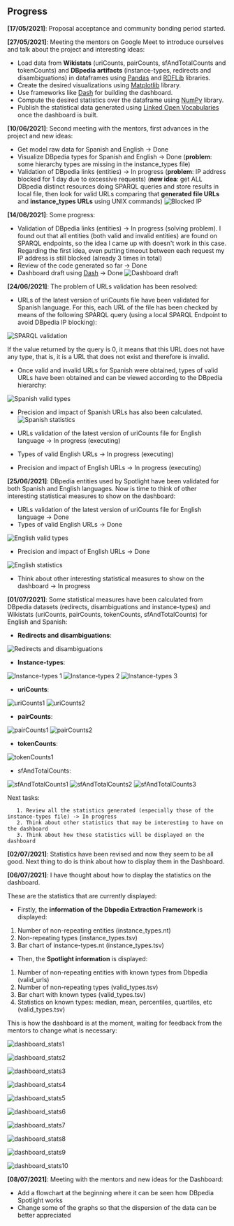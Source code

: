 ## Progress
**[17/05/2021]**: Proposal acceptance and community bonding period started.

**[27/05/2021]**: Meeting the mentors on Google Meet to introduce ourselves and talk about the project and interesting ideas:
 - Load data from **Wikistats** (uriCounts, pairCounts, sfAndTotalCounts and tokenCounts) and **DBpedia artifacts** (instance-types, redirects and disambiguations) in dataframes using [Pandas](https://pandas.pydata.org/) and [RDFLib](https://rdflib.readthedocs.io/en/stable/) libraries.
 - Create the desired visualizations using [Matplotlib](https://matplotlib.org/) library.
 - Use frameworks like [Dash](https://dash.plotly.com/) for building the dashboard. 
 - Compute the desired statistics over the dataframe using [NumPy](https://numpy.org/) library. 
 - Publish the statistical data generated using [Linked Open Vocabularies](https://lov.linkeddata.es/dataset/lov/) once the dashboard is built.

 **[10/06/2021]**: Second meeting with the mentors, first advances in the project and new ideas:
 - Get model raw data for Spanish and English -> Done
 - Visualize DBpedia types for Spanish and English -> Done (**problem**: some hierarchy types are missing in the instance_types file) 
 - Validation of DBpedia links (entities) -> In progress (**problem**: IP address blocked for 1 day due to excessive requests) (**new idea**: get ALL DBpedia distinct resources doing SPARQL queries and store results in local file, then look for valid URLs comparing that **generated file URLs** and **instance_types URLs** using UNIX commands)
![Blocked IP](https://raw.github.com/dbpedia/DBpedia-Spotlight-Dashboard/main/images/dbpedia_ban.png)

**[14/06/2021]**: Some progress:
 - Validation of DBpedia links (entities) -> In progress (solving problem). I found out that all entities (both valid and invalid entities) are found on SPARQL endpoints, so the idea I came up with doesn't work in this case. Regarding the first idea, even putting timeout between each request my IP address is still blocked (already 3 times in total)
 - Review of the code generated so far -> Done
 - Dashboard draft using [Dash](https://dash.plotly.com/) -> Done
 ![Dashboard draft](https://raw.github.com/dbpedia/DBpedia-Spotlight-Dashboard/main/images/dashboard_draft.png)

**[24/06/2021]**: The problem of URLs validation has been resolved:
 - URLs of the latest version of uriCounts file have been validated for Spanish language. For this, each URL of the file has been checked by means of the following SPARQL query (using a local SPARQL Endpoint to avoid DBpedia IP blocking):
 
![SPARQL validation](https://raw.github.com/dbpedia/DBpedia-Spotlight-Dashboard/main/images/validate_query.png)

If the value returned by the query is 0, it means that this URL does not have any type, that is, it is a URL that does not exist and therefore is invalid.
- Once valid and invalid URLs for Spanish were obtained, types of valid URLs have been obtained and can be viewed according to the DBpedia hierarchy:

 ![Spanish valid types](https://raw.github.com/dbpedia/DBpedia-Spotlight-Dashboard/main/images/es_valid_types.png)

- Precision and impact of Spanish URLs has also been calculated.
 ![Spanish statistics](https://raw.github.com/dbpedia/DBpedia-Spotlight-Dashboard/main/images/es_urls_impact.png)

- URLs validation of the latest version of uriCounts file for English language -> In progress (executing)
- Types of valid English URLs -> In progress (executing)
- Precision and impact of English URLs -> In progress (executing)

**[25/06/2021]**: DBpedia entities used by Spotlight have been validated for both Spanish and English languages. Now is time to think of other interesting statistical measures to show on the dashboard: 
- URLs validation of the latest version of uriCounts file for English language -> Done
- Types of valid English URLs -> Done

![English valid types](https://raw.github.com/dbpedia/DBpedia-Spotlight-Dashboard/main/images/en_valid_types.png)

- Precision and impact of English URLs -> Done

![English statistics](https://raw.github.com/dbpedia/DBpedia-Spotlight-Dashboard/main/images/en_urls_impact.png)

- Think about other interesting statistical measures to show on the dashboard -> In progress

**[01/07/2021]**: Some statistical measures have been calculated from DBpedia datasets (redirects, disambiguations and instance-types) and Wikistats (uriCounts, pairCounts, tokenCounts, sfAndTotalCounts) for English and Spanish:
- **Redirects and disambiguations**:

![Redirects and disambiguations](https://raw.github.com/dbpedia/DBpedia-Spotlight-Dashboard/main/images/redirects_disambiguations_statistics1.png)

- **Instance-types**:

![Instance-types 1](https://raw.github.com/dbpedia/DBpedia-Spotlight-Dashboard/main/images/instance_types_statistics1.png)
![Instance-types 2](https://raw.github.com/dbpedia/DBpedia-Spotlight-Dashboard/main/images/instance_types_statistics2.png)
![Instance-types 3](https://raw.github.com/dbpedia/DBpedia-Spotlight-Dashboard/main/images/instance_types_statistics3.png)

- **uriCounts**:

![uriCounts1](https://raw.github.com/dbpedia/DBpedia-Spotlight-Dashboard/main/images/uriCounts_statistics1.png)
![uriCounts2](https://raw.github.com/dbpedia/DBpedia-Spotlight-Dashboard/main/images/uriCounts_statistics1.png)

- **pairCounts**:

![pairCounts1](https://raw.github.com/dbpedia/DBpedia-Spotlight-Dashboard/main/images/pairCounts_statistics1.png)
![pairCounts2](https://raw.github.com/dbpedia/DBpedia-Spotlight-Dashboard/main/images/pairCounts_statistics2.png)

- **tokenCounts**:

![tokenCounts1](https://raw.github.com/dbpedia/DBpedia-Spotlight-Dashboard/main/images/tokenCounts_statistics1.png)

- sfAndTotalCounts:

![sfAndTotalCounts1](https://raw.github.com/dbpedia/DBpedia-Spotlight-Dashboard/main/images/sfAndTotalCounts_statistics1.png)
![sfAndTotalCounts2](https://raw.github.com/dbpedia/DBpedia-Spotlight-Dashboard/main/images/sfAndTotalCounts_statistics2.png)
![sfAndTotalCounts3](https://raw.github.com/dbpedia/DBpedia-Spotlight-Dashboard/main/images/sfAndTotalCounts_statistics3.png)

Next tasks:
    
       1. Review all the statistics generated (especially those of the instance-types file) -> In progress
       2. Think about other statistics that may be interesting to have on the dashboard
       3. Think about how these statistics will be displayed on the dashboard

**[02/07/2021]**: Statistics have been revised and now they seem to be all good. Next thing to do is think about how to display them in the Dashboard.

**[06/07/2021]**: I have thought about how to display the statistics on the dashboard.

These are the statistics that are currently displayed:
- Firstly, the **information of the Dbpedia Extraction Framework** is displayed:
 1. Number of non-repeating entities (instance_types.nt)
 1. Non-repeating types (instance_types.tsv)
 1. Bar chart of instance-types.nt (instance_types.tsv)

- Then, the **Spotlight information** is displayed:
 1. Number of non-repeating entities with known types from Dbpedia (valid_urls)
 1. Number of non-repeating types (valid_types.tsv)
 1. Bar chart with known types (valid_types.tsv)
 1. Statistics on known types: median, mean, percentiles, quartiles, etc (valid_types.tsv)

This is how the dashboard is at the moment, waiting for feedback from the mentors to change what is necessary:

![dashboard_stats1](https://raw.github.com/dbpedia/DBpedia-Spotlight-Dashboard/main/images/es_dashboard_stats1.png)

![dashboard_stats2](https://raw.github.com/dbpedia/DBpedia-Spotlight-Dashboard/main/images/es_dashboard_stats2.png)

![dashboard_stats3](https://raw.github.com/dbpedia/DBpedia-Spotlight-Dashboard/main/images/es_dashboard_stats3.png)

![dashboard_stats4](https://raw.github.com/dbpedia/DBpedia-Spotlight-Dashboard/main/images/es_dashboard_stats4.png)

![dashboard_stats5](https://raw.github.com/dbpedia/DBpedia-Spotlight-Dashboard/main/images/es_dashboard_stats5.png)

![dashboard_stats6](https://raw.github.com/dbpedia/DBpedia-Spotlight-Dashboard/main/images/es_dashboard_stats6.png)

![dashboard_stats7](https://raw.github.com/dbpedia/DBpedia-Spotlight-Dashboard/main/images/es_dashboard_stats7.png)

![dashboard_stats8](https://raw.github.com/dbpedia/DBpedia-Spotlight-Dashboard/main/images/es_dashboard_stats8.png)

![dashboard_stats9](https://raw.github.com/dbpedia/DBpedia-Spotlight-Dashboard/main/images/es_dashboard_stats9.png)

![dashboard_stats10](https://raw.github.com/dbpedia/DBpedia-Spotlight-Dashboard/main/images/es_dashboard_stats10.png)

**[08/07/2021]**: Meeting with the mentors and new ideas for the Dashboard:
- Add a flowchart at the beginning where it can be seen how DBpedia Spotlight works
- Change some of the graphs so that the dispersion of the data can be better appreciated 
